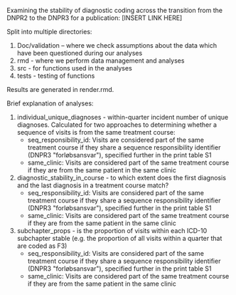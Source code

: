 Examining the stability of diagnostic coding across the transition from the DNPR2 to the DNPR3 for a publication: [INSERT LINK HERE]

Split into multiple directories:
1. Doc/validation – where we check assumptions about the data which have been questioned during our analyses
2. rmd - where we perform data management and analyses
3. src - for functions used in the analyses
4. tests - testing of functions

Results are generated in render.rmd. 

Brief explanation of analyses:
1. individual_unique_diagnoses - within-quarter incident number of unique diagnoses. Calculated for two approaches to determining whether a sequence of visits is from the same treatment course:
    * seq_responsibility_id: Visits are considered part of the same treatment course if they share a sequence responsibility identifier (DNPR3 "forløbsansvar"), specified further in the print table S1
    * same_clinic: Visits are considered part of the same treatment course if they are from the same patient in the same clinic
2. diagnostic_stability_in_course - to which extent does the first diagnosis and the last diagnosis in a treatment course match?
    * seq_responsibility_id: Visits are considered part of the same treatment course if they share a sequence responsibility identifier (DNPR3 "forløbsansvar"), specified further in the print table S1
    * same_clinic: Visits are considered part of the same treatment course if they are from the same patient in the same clinic
3. subchapter_props - is the proportion of visits within each ICD-10 subchapter stable (e.g. the proportion of all visits within a quarter that are coded as F3)
    * seq_responsibility_id: Visits are considered part of the same treatment course if they share a sequence responsibility identifier (DNPR3 "forløbsansvar"), specified further in the print table S1
    * same_clinic: Visits are considered part of the same treatment course if they are from the same patient in the same clinic
